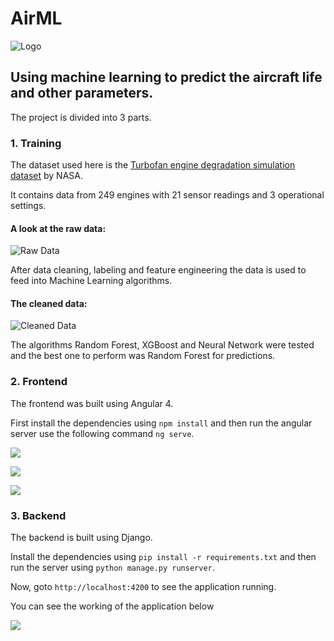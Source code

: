 # AirML
![Logo](docs/logo.png)

## Using machine learning to predict the aircraft life and other parameters.

The project is divided into 3 parts. 

### 1. Training 

  The dataset used here is the [Turbofan engine degradation simulation dataset](https://ti.arc.nasa.gov/dev/tech/dash/groups/pcoe/prognostic-data-repository/#turbofan) by NASA.
  
  It contains data from 249 engines with 21 sensor readings and 3 operational settings.

  #### A look at the raw data:

  ![Raw Data](docs/raw_data.png)
  
  After data cleaning, labeling and feature engineering the data is used to feed into Machine Learning algorithms.
    
  #### The cleaned data:
  
  ![Cleaned Data](docs/cleaned_data.png)
  
  The algorithms Random Forest, XGBoost and Neural Network were tested and the best one to perform was Random Forest for predictions.

### 2. Frontend

  The frontend was built using Angular 4.
  
  First install the dependencies using  `npm install`  and then run the angular server use the following command  `ng serve`.
  

  ![](docs/demo.png)
  

  ![](docs/demo1.png)
  

  ![](docs/demo2.png)


### 3. Backend

The backend is built using Django.
  
Install the dependencies using   `pip install -r requirements.txt`   and then run the server using  `python manage.py runserver`.

Now, goto  `http://localhost:4200`  to see the application running.

You can see the working of the application below


![](docs/flowchart.png)



